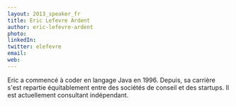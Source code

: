```yaml
---
layout: 2013_speaker_fr
title: Eric Lefevre Ardent
author: eric-lefevre-ardent
photo: 
linkedIn: 
twitter: elefevre
email: 
web:
---
```

Eric a commencé à coder en langage Java en 1996. Depuis, sa carrière s'est repartie équitablement entre des sociétés de conseil et des startups. Il est actuellement consultant indépendant.